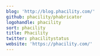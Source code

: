 ```yaml
---
blog: 'http://blog.phacility.com/'
github: phacility/phabricator
logohandle: phacility
sort: phacility
title: Phacility
twitter: phacilitystatus
website: 'https://phacility.com/'
---
```

